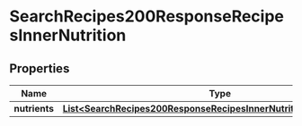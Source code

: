 

# SearchRecipes200ResponseRecipesInnerNutrition


## Properties

| Name | Type | Description | Notes |
|------------ | ------------- | ------------- | -------------|
|**nutrients** | [**List&lt;SearchRecipes200ResponseRecipesInnerNutritionNutrientsInner&gt;**](SearchRecipes200ResponseRecipesInnerNutritionNutrientsInner.md) |  |  [optional] |



